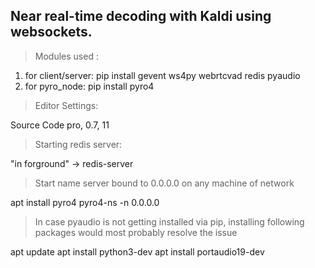 Near real-time decoding with Kaldi using websockets.
------------------------------------------------------------

> Modules used :

1. for client/server: pip install gevent ws4py webrtcvad redis pyaudio
2. for pyro_node: pip install pyro4

> Editor Settings:

Source Code pro, 0.7, 11

> Starting redis server:

"in forground" -> redis-server 

> Start name server bound to 0.0.0.0 on any machine of network

apt install pyro4
pyro4-ns -n 0.0.0.0

> In case pyaudio is not getting installed via pip, installing following packages would most probably resolve the issue

apt update
apt install python3-dev
apt install portaudio19-dev

